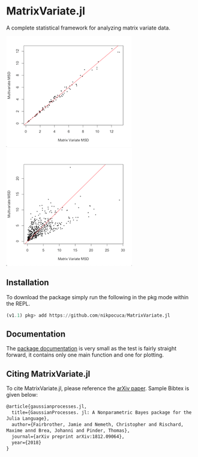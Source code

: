 # MatrixVariate.jl

A complete statistical framework for analyzing matrix variate data.


![](/docs/src/src/norm.png)
![](/docs/src/src/nnorm.png)
## Installation 
To download the package simply run the following in the pkg mode within the REPL.
```julia
(v1.1) pkg> add https://github.com/nikpocuca/MatrixVariate.jl
```


## Documentation 
The [package documentation](https://nikpocuca.github.io/MatrixVariate.jl/) is very small as the test is fairly straight forward, it contains only one main function and one for plotting. 

## Citing  MatrixVariate.jl

To cite MatrixVariate.jl, please reference the [arXiv paper](https://arxiv.org/abs/1812.09064). Sample Bibtex is given below:

```
@article{gaussianprocesses.jl,
  title={GaussianProcesses. jl: A Nonparametric Bayes package for the Julia Language},
  author={Fairbrother, Jamie and Nemeth, Christopher and Rischard, Maxime annd Brea, Johanni and Pinder, Thomas},
  journal={arXiv preprint arXiv:1812.09064},
  year={2018}
}
```
